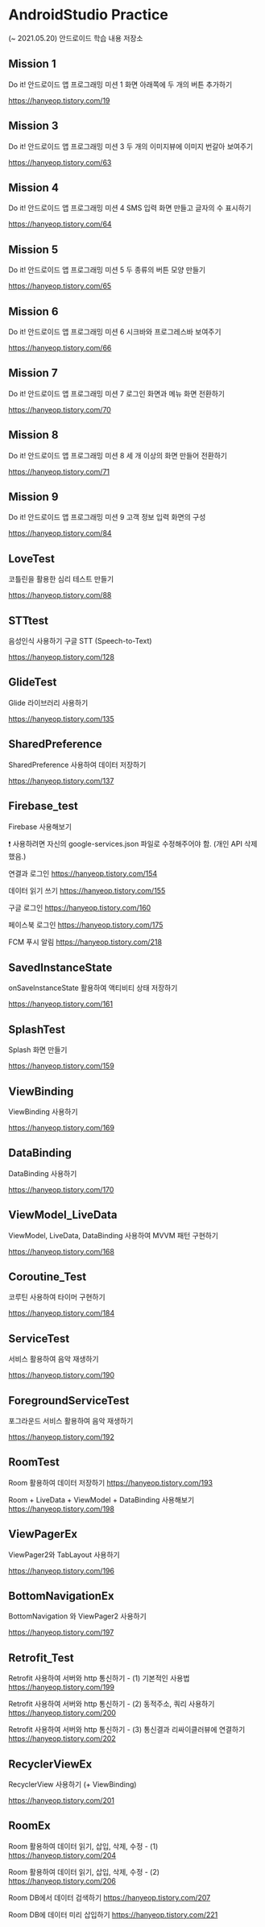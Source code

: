 # AndroidStudio Practice
(~ 2021.05.20) 안드로이드 학습 내용 저장소

## Mission 1
Do it! 안드로이드 앱 프로그래밍 미션 1 화면 아래쪽에 두 개의 버튼 추가하기

https://hanyeop.tistory.com/19

## Mission 3
Do it! 안드로이드 앱 프로그래밍 미션 3 두 개의 이미지뷰에 이미지 번갈아 보여주기

https://hanyeop.tistory.com/63

## Mission 4
Do it! 안드로이드 앱 프로그래밍 미션 4 SMS 입력 화면 만들고 글자의 수 표시하기

https://hanyeop.tistory.com/64

## Mission 5
Do it! 안드로이드 앱 프로그래밍 미션 5 두 종류의 버튼 모양 만들기

https://hanyeop.tistory.com/65

## Mission 6
Do it! 안드로이드 앱 프로그래밍 미션 6 시크바와 프로그레스바 보여주기

https://hanyeop.tistory.com/66

## Mission 7
Do it! 안드로이드 앱 프로그래밍 미션 7 로그인 화면과 메뉴 화면 전환하기

https://hanyeop.tistory.com/70

## Mission 8
Do it! 안드로이드 앱 프로그래밍 미션 8 세 개 이상의 화면 만들어 전환하기

https://hanyeop.tistory.com/71

## Mission 9
Do it! 안드로이드 앱 프로그래밍 미션 9 고객 정보 입력 화면의 구성

https://hanyeop.tistory.com/84

## LoveTest
코틀린을 활용한 심리 테스트 만들기

https://hanyeop.tistory.com/88

## STTtest
음성인식 사용하기 구글 STT (Speech-to-Text)

https://hanyeop.tistory.com/128

## GlideTest
Glide 라이브러리 사용하기 

https://hanyeop.tistory.com/135

## SharedPreference
SharedPreference 사용하여 데이터 저장하기

https://hanyeop.tistory.com/137

## Firebase_test
Firebase 사용해보기

❗ 사용하려면 자신의 google-services.json 파일로 수정해주어야 함. (개인 API 삭제했음.)

연결과 로그인 https://hanyeop.tistory.com/154

데이터 읽기 쓰기 https://hanyeop.tistory.com/155

구글 로그인 https://hanyeop.tistory.com/160

페이스북 로그인 https://hanyeop.tistory.com/175

FCM 푸시 알림 https://hanyeop.tistory.com/218

## SavedInstanceState
onSaveInstanceState 활용하여 액티비티 상태 저장하기

https://hanyeop.tistory.com/161

## SplashTest
Splash 화면 만들기

https://hanyeop.tistory.com/159

## ViewBinding
ViewBinding 사용하기

https://hanyeop.tistory.com/169

## DataBinding
DataBinding 사용하기

https://hanyeop.tistory.com/170

## ViewModel_LiveData
ViewModel, LiveData, DataBinding 사용하여 MVVM 패턴 구현하기

https://hanyeop.tistory.com/168

## Coroutine_Test
코루틴 사용하여 타이머 구현하기

https://hanyeop.tistory.com/184

## ServiceTest
서비스 활용하여 음악 재생하기

https://hanyeop.tistory.com/190

## ForegroundServiceTest
포그라운드 서비스 활용하여 음악 재생하기

https://hanyeop.tistory.com/192

## RoomTest
Room 활용하여 데이터 저장하기 https://hanyeop.tistory.com/193

Room + LiveData + ViewModel + DataBinding 사용해보기 https://hanyeop.tistory.com/198 

## ViewPagerEx
ViewPager2와 TabLayout 사용하기

https://hanyeop.tistory.com/196

## BottomNavigationEx
BottomNavigation 와 ViewPager2 사용하기

https://hanyeop.tistory.com/197

## Retrofit_Test
Retrofit 사용하여 서버와 http 통신하기 - (1) 기본적인 사용법 https://hanyeop.tistory.com/199

Retrofit 사용하여 서버와 http 통신하기 - (2) 동적주소, 쿼리 사용하기 https://hanyeop.tistory.com/200

Retrofit 사용하여 서버와 http 통신하기 - (3) 통신결과 리싸이클러뷰에 연결하기 https://hanyeop.tistory.com/202

## RecyclerViewEx
RecyclerView 사용하기 (+ ViewBinding)

https://hanyeop.tistory.com/201

## RoomEx
Room 활용하여 데이터 읽기, 삽입, 삭제, 수정 - (1) https://hanyeop.tistory.com/204

Room 활용하여 데이터 읽기, 삽입, 삭제, 수정 - (2) https://hanyeop.tistory.com/206

Room DB에서 데이터 검색하기 https://hanyeop.tistory.com/207

Room DB에 데이터 미리 삽입하기 https://hanyeop.tistory.com/221





